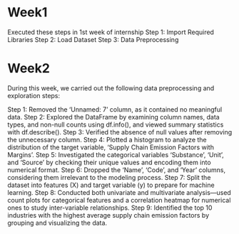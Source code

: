 # Week1
Executed these steps in 1st week of internship 
Step 1: Import Required Libraries 
Step 2: Load Dataset 
Step 3: Data Preprocessing
# Week2
During this week, we carried out the following data preprocessing and exploration steps:

Step 1: Removed the ‘Unnamed: 7’ column, as it contained no meaningful data.
Step 2: Explored the DataFrame by examining column names, data types, and non-null counts using df.info(), and viewed summary statistics with df.describe().
Step 3: Verified the absence of null values after removing the unnecessary column.
Step 4: Plotted a histogram to analyze the distribution of the target variable, ‘Supply Chain Emission Factors with Margins’.
Step 5: Investigated the categorical variables ‘Substance’, ‘Unit’, and ‘Source’ by checking their unique values and encoding them into numerical format.
Step 6: Dropped the ‘Name’, ‘Code’, and ‘Year’ columns, considering them irrelevant to the modeling process.
Step 7: Split the dataset into features (X) and target variable (y) to prepare for machine learning.
Step 8: Conducted both univariate and multivariate analysis—used count plots for categorical features and a correlation heatmap for numerical ones to study inter-variable relationships.
Step 9: Identified the top 10 industries with the highest average supply chain emission factors by grouping and visualizing the data.
